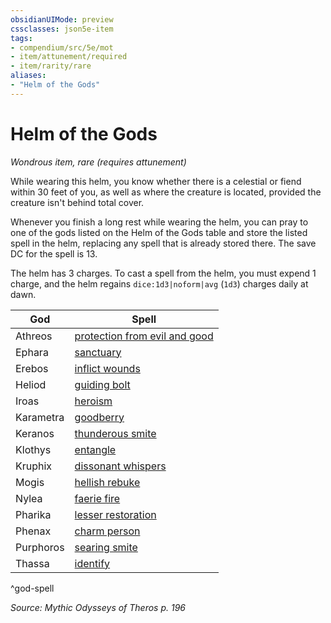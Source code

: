 ```yaml
---
obsidianUIMode: preview
cssclasses: json5e-item
tags:
- compendium/src/5e/mot
- item/attunement/required
- item/rarity/rare
aliases: 
- "Helm of the Gods"
---
```

# Helm of the Gods
*Wondrous item, rare (requires attunement)*  


While wearing this helm, you know whether there is a celestial or fiend within 30 feet of you, as well as where the creature is located, provided the creature isn't behind total cover.

Whenever you finish a long rest while wearing the helm, you can pray to one of the gods listed on the Helm of the Gods table and store the listed spell in the helm, replacing any spell that is already stored there. The save DC for the spell is 13.

The helm has 3 charges. To cast a spell from the helm, you must expend 1 charge, and the helm regains `dice:1d3|noform|avg` (`1d3`) charges daily at dawn.

| God | Spell |
|-----|-------|
| Athreos | [protection from evil and good](2-Mechanics/CLI/spells/protection-from-evil-and-good.md) |
| Ephara | [sanctuary](2-Mechanics/CLI/spells/sanctuary.md) |
| Erebos | [inflict wounds](2-Mechanics/CLI/spells/inflict-wounds.md) |
| Heliod | [guiding bolt](2-Mechanics/CLI/spells/guiding-bolt.md) |
| Iroas | [heroism](2-Mechanics/CLI/spells/heroism.md) |
| Karametra | [goodberry](2-Mechanics/CLI/spells/goodberry.md) |
| Keranos | [thunderous smite](2-Mechanics/CLI/spells/thunderous-smite.md) |
| Klothys | [entangle](2-Mechanics/CLI/spells/entangle.md) |
| Kruphix | [dissonant whispers](2-Mechanics/CLI/spells/dissonant-whispers.md) |
| Mogis | [hellish rebuke](2-Mechanics/CLI/spells/hellish-rebuke.md) |
| Nylea | [faerie fire](2-Mechanics/CLI/spells/faerie-fire.md) |
| Pharika | [lesser restoration](2-Mechanics/CLI/spells/lesser-restoration.md) |
| Phenax | [charm person](2-Mechanics/CLI/spells/charm-person.md) |
| Purphoros | [searing smite](2-Mechanics/CLI/spells/searing-smite.md) |
| Thassa | [identify](2-Mechanics/CLI/spells/identify.md) |
^god-spell

*Source: Mythic Odysseys of Theros p. 196*